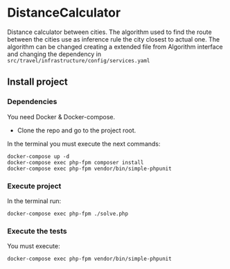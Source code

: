# DistanceCalculator
Distance calculator between cities.
The algorithm used to find the route between the cities use as inference rule the city closest to actual one.
The algorithm can be changed creating a extended file from Algorithm interface and changing the dependency in `src/travel/infrastructure/config/services.yaml`

## Install project
### Dependencies
You need Docker & Docker-compose.

- Clone the repo and go to the project root.

In the terminal you must execute the next commands:
```
docker-compose up -d
docker-compose exec php-fpm composer install
docker-compose exec php-fpm vendor/bin/simple-phpunit
```

### Execute project
In the terminal run:
```
docker-compose exec php-fpm ./solve.php
```

### Execute the tests
You must execute:
``` 
docker-compose exec php-fpm vendor/bin/simple-phpunit
```

